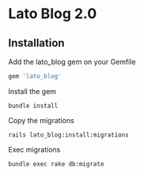 # Lato Blog 2.0

## Installation

Add the lato_blog gem on your Gemfile

```ruby
gem 'lato_blog'
```

Install the gem

```console
bundle install
```

Copy the migrations

```console
rails lato_blog:install:migrations
```

Exec migrations

```console
bundle exec rake db:migrate
```
